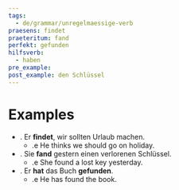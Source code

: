 ```yaml
---
tags:
  - de/grammar/unregelmaessige-verb
praesens: findet
praeteritum: fand
perfekt: gefunden
hilfsverb:
  - haben
pre_example: 
post_example: den Schlüssel
---
```


# Examples
- . Er **findet**, wir sollten Urlaub machen.
	- .e He thinks we should go on holiday.
- . Sie **fand** gestern einen verlorenen Schlüssel.
	- .e She found a lost key yesterday.
- . Er **hat** das Buch **gefunden**.
	- .e He has found the book.

